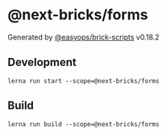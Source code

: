 # @next-bricks/forms

Generated by [@easyops/brick-scripts] v0.18.2

## Development

`lerna run start --scope=@next-bricks/forms`

## Build

`lerna run build --scope=@next-bricks/forms`

[@easyops/brick-scripts]: https://git.easyops.local/anyclouds/next-core/tree/master/packages/brick-scripts
